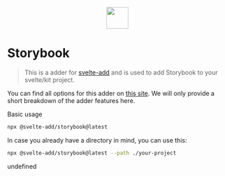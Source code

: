 
<p align="center">
    <img src="https://svelte-add.com/adder/storybook/logo.svg" height="50" />
</p>

# Storybook

> This is a adder for [svelte-add](https://svelte-add.com) and is used to add Storybook to your svelte/kit project.

You can find all options for this adder on [this site](https://svelte-add.com/adder/storybook). We will only provide a short breakdown of the adder features here.

Basic usage
```sh
npx @svelte-add/storybook@latest
```

In case you already have a directory in mind, you can use this:
```sh
npx @svelte-add/storybook@latest --path ./your-project
```

undefined
